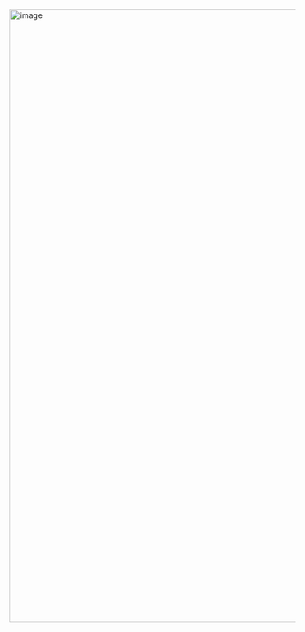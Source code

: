 <img width="1742" height="1080" alt="image" src="https://github.com/user-attachments/assets/552dc5a9-c1a2-4e79-a56d-fd9868522d01" />
